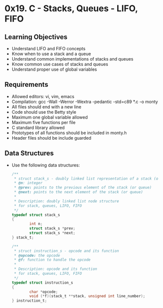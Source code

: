 # 0x19. C - Stacks, Queues - LIFO, FIFO

## Learning Objectives
- Understand LIFO and FIFO concepts
- Know when to use a stack and a queue
- Understand common implementations of stacks and queues
- Know common use cases of stacks and queues
- Understand proper use of global variables


## Requirements
- Allowed editors: vi, vim, emacs
- Compilation: gcc -Wall -Werror -Wextra -pedantic -std=c89 *.c -o monty
- All files should end with a new line
- Code should use the Betty style
- Maximum one global variable allowed
- Maximum five functions per file
- C standard library allowed
- Prototypes of all functions should be included in monty.h
- Header files should be include guarded

## Data Structures
- Use the following data structures:
  ```c
  /**
   * struct stack_s - doubly linked list representation of a stack (or queue)
   * @n: integer
   * @prev: points to the previous element of the stack (or queue)
   * @next: points to the next element of the stack (or queue)
   *
   * Description: doubly linked list node structure
   * for stack, queues, LIFO, FIFO
   */
  typedef struct stack_s
  {
          int n;
          struct stack_s *prev;
          struct stack_s *next;
  } stack_t;

  /**
   * struct instruction_s - opcode and its function
   * @opcode: the opcode
   * @f: function to handle the opcode
   *
   * Description: opcode and its function
   * for stack, queues, LIFO, FIFO
   */
  typedef struct instruction_s
  {
          char *opcode;
          void (*f)(stack_t **stack, unsigned int line_number);
  } instruction_t;
